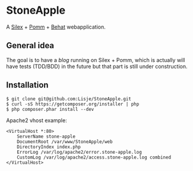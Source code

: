 StoneApple
==========

A [Silex][s] + [Pomm][p] + [Behat][b] webapplication.

General idea
------------

The goal is to have a *blog* running on Silex + Pomm, which is actually will 
have tests (TDD/BDD) in the future but that part is still under construction.


Installation
------------

    $ git clone git@github.com:Lisje/StoneApple.git
    $ curl -sS https://getcomposer.org/installer | php
    $ php composer.phar install --dev

Apache2 vhost example:

    <VirtualHost *:80>
        ServerName stone-apple
        DocumentRoot /var/www/StoneApple/web
        DirectoryIndex index.php
        ErrorLog /var/log/apache2/error.stone-apple.log
        CustomLog /var/log/apache2/access.stone-apple.log combined
    </VirtualHost>


[s]: http://silex.sensiolabs.org/
[p]: http://pomm.coolkeums.org/
[b]: http://behat.org/